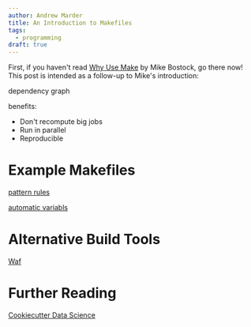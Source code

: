 ```yaml
---
author: Andrew Marder
title: An Introduction to Makefiles
tags:
  - programming
draft: true
---
```


First, if you haven't read [Why Use Make](https://bost.ocks.org/mike/make/) by Mike Bostock, go there now! This post is intended as a follow-up to Mike's introduction:

dependency graph

benefits:

*   Don't recompute big jobs
*   Run in parallel
*   Reproducible


# Example Makefiles

[pattern rules](https://www.gnu.org/software/make/manual/html_node/Pattern-Rules.html)

[automatic variabls](https://www.gnu.org/software/make/manual/html_node/Automatic-Variables.html)


# Alternative Build Tools

[Waf](https://github.com/waf-project/waf)

# Further Reading

[Cookiecutter Data Science](https://drivendata.github.io/cookiecutter-data-science/)
